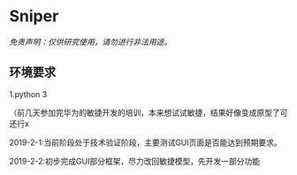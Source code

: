 # Sniper

*免责声明：仅供研究使用，请勿进行非法用途。*

## 环境要求

1.python 3


（前几天参加完华为的敏捷开发的培训，本来想试试敏捷，结果好像变成原型了可还行x

2019-2-1:当前阶段处于技术验证阶段，主要测试GUI页面是否能达到预期要求。

2019-2-2:初步完成GUI部分框架，尽力改回敏捷模型，先开发一部分功能

